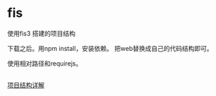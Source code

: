 # fis
使用fis3 搭建的项目结构

下载之后。用npm install，安装依赖。
把web替换成自己的代码结构即可。

使用相对路径和requirejs。

##
[项目结构详解](https:/daydayupsnail.github.io/2016/12/16/fis3-detail/)
